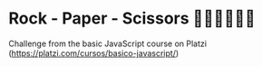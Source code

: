 # Rock - Paper - Scissors ✊🏽✋🏽✌🏽

Challenge from the basic JavaScript course on Platzi (https://platzi.com/cursos/basico-javascript/)